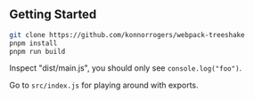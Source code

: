 ## Getting Started

```bash
git clone https://github.com/konnorrogers/webpack-treeshake
pnpm install
pnpm run build
```

Inspect "dist/main.js", you should only see `console.log("foo")`.

Go to `src/index.js` for playing around with exports.
